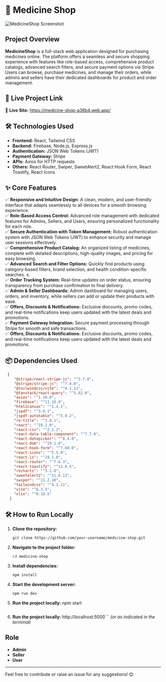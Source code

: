 # 🏥 Medicine Shop

![MedicineShop Screenshot](https://i.ibb.co.com/TBhfzN7y/Screenshot-2025-07-27-213406.png)


## Project Overview
**MedicineShop** is a full-stack web application designed for purchasing medicines online. The platform offers a seamless and secure shopping experience with features like role-based access, comprehensive product catalogs, advanced search filters, and secure payment options via Stripe. Users can browse, purchase medicines, and manage their orders, while admins and sellers have their dedicated dashboards for product and order management.

## 🚀 Live Project Link  
🔗 **Live Site:** https://medicine-shop-a36b4.web.app/


## 🛠 Technologies Used  
- **Frontend:** React, Tailwind CSS  
- **Backend:** Firebase, Node.js, Express.js  
- **Authentication:** JSON Web Tokens (JWT)  
- **Payment Gateway:** Stripe  
- **APIs:** Axios for HTTP requests 
- **Others:** React Router, Swiper, SweetAlert2, React Hook Form, React Toastify, React Icons  

## ✨ Core Features  
✅ **Responsive and Intuitive Design:** A clean, modern, and user-friendly interface that adapts seamlessly to all devices for a smooth browsing experience.  
✅ **Role-Based Access Control:** Advanced role management with dedicated features for Admins, Sellers, and Users, ensuring personalized functionality for each role.  
✅ **Secure Authentication with Token Management:** Robust authentication system with JSON Web Tokens (JWT) to enhance security and manage user sessions effectively.  
✅ **Comprehensive Product Catalog:** An organized listing of medicines, complete with detailed descriptions, high-quality images, and pricing for easy browsing.  
✅ **Advanced Search and Filter Options:** Quickly find products using category-based filters, brand selection, and health condition-specific searches.  s.  
✅ **Order Tracking System:** Real-time updates on order status, ensuring transparency from purchase confirmation to final delivery.  
✅ **Admin & Seller Dashboards:** Admin dashboard for managing users, orders, and inventory, while sellers can add or update their products with ease.  
✅ **Offers, Discounts & Notifications:** Exclusive discounts, promo codes, and real-time notifications keep users updated with the latest deals and promotions.  
✅ **Payment Gateway Integration:** Secure payment processing through Stripe for smooth and safe transactions.  
✅ **Offers, Discounts & Notifications:** Exclusive discounts, promo codes, and real-time notifications keep users updated with the latest deals and promotions.  

## 📦 Dependencies Used
```json
 {
    "@stripe/react-stripe-js": "^3.7.0",
    "@stripe/stripe-js": "^7.4.0",
    "@tailwindcss/vite": "^4.1.11",
    "@tanstack/react-query": "^5.82.0",
    "axios": "^1.10.0",
    "firebase": "^11.10.0",
    "html2canvas": "^1.4.1",
    "jspdf": "^3.0.1",
    "jspdf-autotable": "^5.0.2",
    "re-title": "^1.0.1",
    "react": "^19.1.0",
    "react-csv": "^2.2.2",
    "react-data-table-component": "^7.7.0",
    "react-datepicker": "^8.4.0",
    "react-dom": "^19.1.0",
    "react-hook-form": "^7.60.0",
    "react-icons": "^5.5.0",
    "react-is": "^19.1.0",
    "react-router": "^7.6.3",
    "react-toastify": "^11.0.5",
    "recharts": "^3.1.0",
    "sweetalert2": "^11.6.13",
    "swiper": "^11.2.10",
    "tailwindcss": "^4.1.11",
    "vite": "^6.3.5",
    "xlsx": "^0.18.5"
  }
```

## 🛠️ How to Run Locally
1. **Clone the repository:**
   ```sh
   git clone https://github.com/your-username/medicine-shop.git
   ```
2. **Navigate to the project folder:**
   ```sh
   cd medicine-shop
   ```
3. **Install dependencies:**
   ```sh
   npm install
   ```
4. **Start the development server:**
   ```sh
   npm run dev
   ```
5. **Run the project locally:**
    npm start
   ```
5. **Run the project locally:**
http://localhost:5000``` *(or as indicated in the terminal)*

## Role 
- **Admin**
- **Seller**
- **User**


---
Feel free to contribute or raise an issue for any suggestions! 😊
